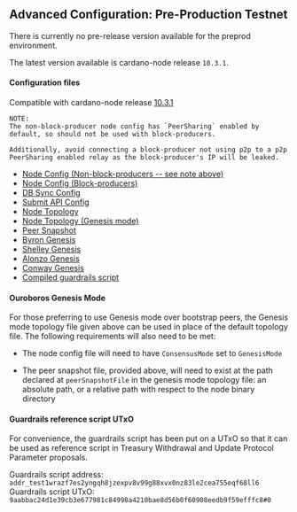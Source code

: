 ## Advanced Configuration: Pre-Production Testnet

There is currently no pre-release version available for the preprod environment.

The latest version available is cardano-node release `10.3.1`.

#### Configuration files

Compatible with cardano-node release [10.3.1](https://github.com/IntersectMBO/cardano-node/releases/tag/10.3.1)

```
NOTE:
The non-block-producer node config has `PeerSharing` enabled by
default, so should not be used with block-producers.

Additionally, avoid connecting a block-producer not using p2p to a p2p
PeerSharing enabled relay as the block-producer's IP will be leaked.
```

- [Node Config (Non-block-producers -- see note above)](environments-pre/preprod/config.json)
- [Node Config (Block-producers)](environments-pre/preprod/config-bp.json)
- [DB Sync Config](environments-pre/preprod/db-sync-config.json)
- [Submit API Config](environments-pre/preprod/submit-api-config.json)
- [Node Topology](environments-pre/preprod/topology.json)
- [Node Topology (Genesis mode)](environments-pre/preprod/topology-genesis-mode.json)
- [Peer Snapshot](environments-pre/preprod/peer-snapshot.json)
- [Byron Genesis](environments-pre/preprod/byron-genesis.json)
- [Shelley Genesis](environments-pre/preprod/shelley-genesis.json)
- [Alonzo Genesis](environments-pre/preprod/alonzo-genesis.json)
- [Conway Genesis](environments-pre/preprod/conway-genesis.json)
- [Compiled guardrails script](environments-pre/preprod/guardrails-script.plutus)

#### Ouroboros Genesis Mode

For those preferring to use Genesis mode over bootstrap peers, the Genesis mode
topology file given above can be used in place of the default topology file.
The following requirements will also need to be met:

* The node config file will need to have `ConsensusMode` set to `GenesisMode`

* The peer snapshot file, provided above, will need to exist at the path
declared at `peerSnapshotFile` in the genesis mode topology file: an absolute
path, or a relative path with respect to the node binary directory

#### Guardrails reference script UTxO

For convenience, the guardrails script has been put on a UTxO so that it can be used as reference script in
Treasury Withdrawal and Update Protocol Parameter proposals.

Guardrails script address: `addr_test1wrazf7es2yngqh8jzexpv8v99g88xvx0nz83le2cea755eqf68ll6`
Guardrails script UTxO: `9aabbac24d1e39cb3e677981c84998a4210bae8d56b0f60908eedb9f59efffc8#0`
